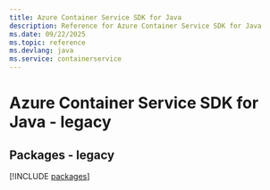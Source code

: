 ```yaml
---
title: Azure Container Service SDK for Java
description: Reference for Azure Container Service SDK for Java
ms.date: 09/22/2025
ms.topic: reference
ms.devlang: java
ms.service: containerservice
---
```

# Azure Container Service SDK for Java - legacy
## Packages - legacy
[!INCLUDE [packages](container-service-index.md)]